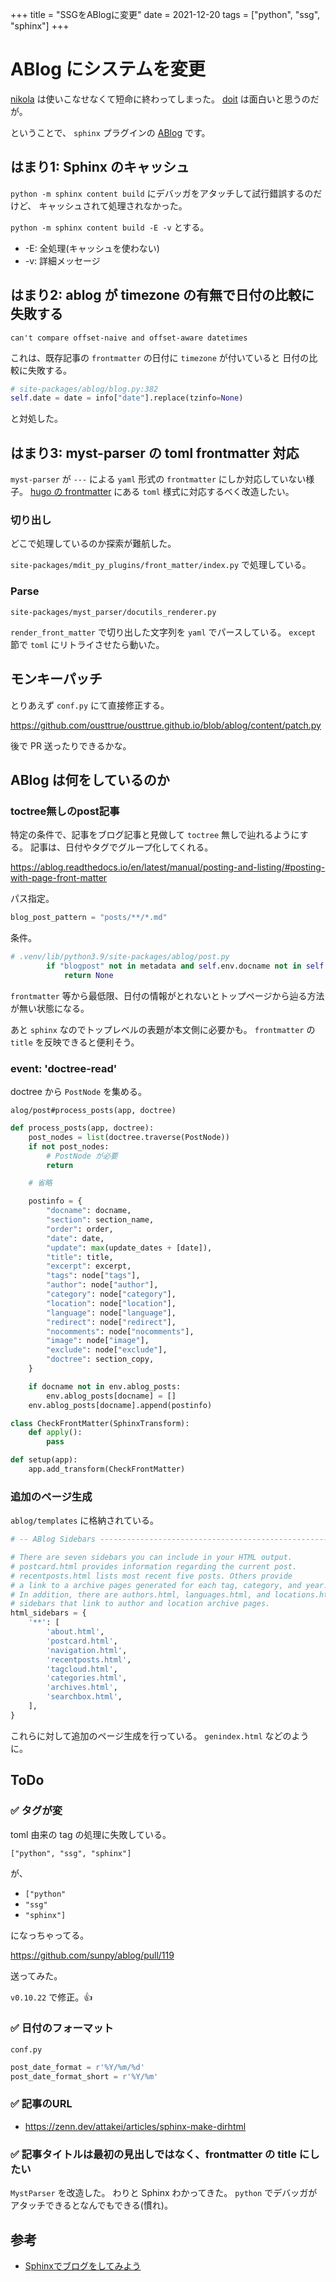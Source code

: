 +++
title = "SSGをABlogに変更"
date = 2021-12-20
tags = ["python", "ssg", "sphinx"]
+++

# ABlog にシステムを変更

[nikola](https://getnikola.com/) は使いこなせなくて短命に終わってしまった。
[doit](https://pydoit.org/) は面白いと思うのだが。

ということで、 `sphinx` プラグインの [ABlog](https://ablog.readthedocs.io/en/latest/) です。

## はまり1: Sphinx のキャッシュ

`python -m sphinx content build` にデバッガをアタッチして試行錯誤するのだけど、
キャッシュされて処理されなかった。

`python -m sphinx content build -E -v` とする。

* -E: 全処理(キャッシュを使わない)
* -v: 詳細メッセージ

## はまり2: ablog が timezone の有無で日付の比較に失敗する

```
can't compare offset-naive and offset-aware datetimes
```

これは、既存記事の `frontmatter` の日付に `timezone` が付いていると
日付の比較に失敗する。

```python
# site-packages/ablog/blog.py:382
self.date = date = info["date"].replace(tzinfo=None)
```

と対処した。

## はまり3: myst-parser の toml frontmatter 対応

`myst-parser` が `---` による `yaml` 形式の `frontmatter` にしか対応していない様子。
[hugo の frontmatter](https://gohugo.io/content-management/front-matter/) にある `toml` 様式に対応するべく改造したい。

### 切り出し

どこで処理しているのか探索が難航した。

`site-packages/mdit_py_plugins/front_matter/index.py`
で処理している。

### Parse

`site-packages/myst_parser/docutils_renderer.py`

`render_front_matter` で切り出した文字列を `yaml` でパースしている。
`except` 節で `toml` にリトライさせたら動いた。

## モンキーパッチ

とりあえず `conf.py` にて直接修正する。

<https://github.com/ousttrue/ousttrue.github.io/blob/ablog/content/patch.py>

後で PR 送ったりできるかな。

## ABlog は何をしているのか

### toctree無しのpost記事

特定の条件で、記事をブログ記事と見做して `toctree` 無しで辿れるようにする。
記事は、日付やタグでグループ化してくれる。

<https://ablog.readthedocs.io/en/latest/manual/posting-and-listing/#posting-with-page-front-matter>

パス指定。

```python
blog_post_pattern = "posts/**/*.md"
```

条件。

```python
# .venv/lib/python3.9/site-packages/ablog/post.py
        if "blogpost" not in metadata and self.env.docname not in self.config.matched_blog_posts:
            return None
```

`frontmatter` 等から最低限、日付の情報がとれないとトップページから辿る方法が無い状態になる。

あと `sphinx` なのでトップレベルの表題が本文側に必要かも。
`frontmatter` の `title` を反映できると便利そう。

### event: 'doctree-read'

doctree から `PostNode` を集める。

`alog/post#process_posts(app, doctree)`

```python
def process_posts(app, doctree):
    post_nodes = list(doctree.traverse(PostNode))
    if not post_nodes:
        # PostNode が必要
        return

    # 省略

    postinfo = {
        "docname": docname,
        "section": section_name,
        "order": order,
        "date": date,
        "update": max(update_dates + [date]),
        "title": title,
        "excerpt": excerpt,
        "tags": node["tags"],
        "author": node["author"],
        "category": node["category"],
        "location": node["location"],
        "language": node["language"],
        "redirect": node["redirect"],
        "nocomments": node["nocomments"],
        "image": node["image"],
        "exclude": node["exclude"],
        "doctree": section_copy,
    }

    if docname not in env.ablog_posts:
        env.ablog_posts[docname] = []
    env.ablog_posts[docname].append(postinfo)
```

```python
class CheckFrontMatter(SphinxTransform):
    def apply():
        pass

def setup(app):
    app.add_transform(CheckFrontMatter)    
```

### 追加のページ生成

`ablog/templates` に格納されている。

```python
# -- ABlog Sidebars -------------------------------------------------------

# There are seven sidebars you can include in your HTML output.
# postcard.html provides information regarding the current post.
# recentposts.html lists most recent five posts. Others provide
# a link to a archive pages generated for each tag, category, and year.
# In addition, there are authors.html, languages.html, and locations.html
# sidebars that link to author and location archive pages.
html_sidebars = {
    '**': [
        'about.html',
        'postcard.html',
        'navigation.html',
        'recentposts.html',
        'tagcloud.html',
        'categories.html',
        'archives.html',
        'searchbox.html',
    ],
}
```

これらに対して追加のページ生成を行っている。
`genindex.html` などのように。

## ToDo

### ✅ タグが変

toml 由来の tag の処理に失敗している。

`["python", "ssg", "sphinx"]`

が、

* `["python"`
* `"ssg"`
* `"sphinx"]`

になっちゃってる。

https://github.com/sunpy/ablog/pull/119

送ってみた。

`v0.10.22` で修正。👍

### ✅ 日付のフォーマット

`conf.py`

```python
post_date_format = r'%Y/%m/%d'
post_date_format_short = r'%Y/%m'
```

### ✅ 記事のURL

* <https://zenn.dev/attakei/articles/sphinx-make-dirhtml>

### ✅ 記事タイトルは最初の見出しではなく、frontmatter の title にしたい

`MystParser` を改造した。
わりと Sphinx わかってきた。
`python` でデバッガがアタッチできるとなんでもできる(慣れ)。

## 参考

* [Sphinxでブログをしてみよう](https://water2litter.net/pisco/doc/ablog.html)
